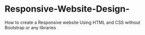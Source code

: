 # Responsive-Website-Design-
How to create a Responsive website Using HTML and CSS without Bootstrap or any libraries
